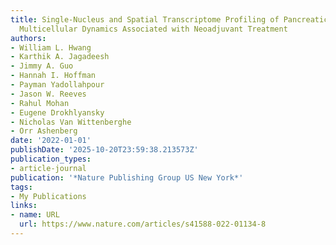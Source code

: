 ```yaml
---
title: Single-Nucleus and Spatial Transcriptome Profiling of Pancreatic Cancer Identifies
  Multicellular Dynamics Associated with Neoadjuvant Treatment
authors:
- William L. Hwang
- Karthik A. Jagadeesh
- Jimmy A. Guo
- Hannah I. Hoffman
- Payman Yadollahpour
- Jason W. Reeves
- Rahul Mohan
- Eugene Drokhlyansky
- Nicholas Van Wittenberghe
- Orr Ashenberg
date: '2022-01-01'
publishDate: '2025-10-20T23:59:38.213573Z'
publication_types:
- article-journal
publication: '*Nature Publishing Group US New York*'
tags:
- My Publications
links:
- name: URL
  url: https://www.nature.com/articles/s41588-022-01134-8
---
```

